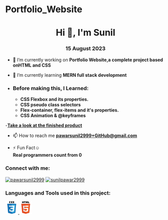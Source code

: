 # Portfolio_Website

<h1 align="center">Hi 👋, I'm Sunil</h1>
<h3 align="center">15 August 2023</h3>

- 🔭 I’m currently working on **Portfolio Website,a complete project based onHTML and CSS**

- 🌱 I’m currently learning **MERN full stack development**

- <h3>Before making this, I Learned: </h3>
  <ul>
     <li><b>CSS Flexbox  and its properties.</b></li>
     <li><b>CSS pseudo class selectors</b></li>
     <li><b>Flex-container, flex-items and it's properties.</b></li>
     <li><b>CSS Animation & @keyframes</b></li>
  </ul>

-**[Take a look at the finished product](https://pawarsunil2999.github.io/PortfolioWebsite/)**

- 📫 How to reach me **pawarsunil2999+GitHub@gmail.com**

- ⚡ Fun Fact☺️ </br>
     <b>
          Real programmers count from 0
     </b>

<h3 align="left">Connect with me:</h3>
<p align="left">
  <a href="https://linkedin.com/in/pawarsunil2999" target="blank"><img align="center" src="https://raw.githubusercontent.com/rahuldkjain/github-profile-readme-generator/master/src/images/icons/Social/linked-in-alt.svg" alt="pawarsunil2999" height="30" width="40" /></a>
  <a href="https://instagram.com/sunilpawar2999" target="blank"><img align="center" src="https://raw.githubusercontent.com/rahuldkjain/github-profile-readme-generator/master/src/images/icons/Social/instagram.svg" alt="sunilpawar2999" height="30" width="40" /></a>
</p>
</p>

<h3 align="left">Languages and Tools used in this project:</h3>
<p align="left"> <a href="https://linkedin.com/in/pawarsunil2999" target="_blank" rel="noreferrer"> <img src="https://raw.githubusercontent.com/devicons/devicon/master/icons/css3/css3-original-wordmark.svg" alt="css3" width="40" height="40"/> </a> <a href="https://linkedin.com/in/pawarsunil2999" target="_blank" rel="noreferrer"> <img src="https://raw.githubusercontent.com/devicons/devicon/master/icons/html5/html5-original-wordmark.svg" alt="html5" width="40" height="40"/> </a> </p>
